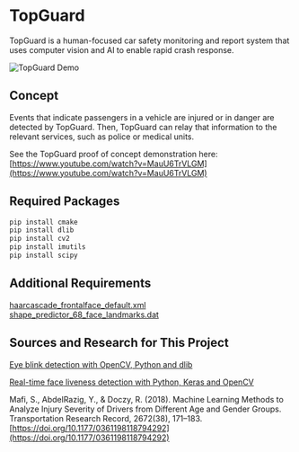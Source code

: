 # TopGuard

TopGuard is a human-focused car safety monitoring and report system that uses computer vision and AI to enable rapid crash response.  
  
![TopGuard Demo](https://media.giphy.com/media/UBmzNONbR5Wkz72K4j/giphy.gif)  

## Concept  

Events that indicate passengers in a vehicle are injured or in danger are detected by TopGuard. Then, TopGuard can relay that information to the relevant services, such as police or medical units.

See the TopGuard proof of concept demonstration here: [https://www.youtube.com/watch?v=MauU6TrVLGM](https://www.youtube.com/watch?v=MauU6TrVLGM)

## Required Packages


```bash
pip install cmake
pip install dlib
pip install cv2
pip install imutils
pip install scipy
```

## Additional Requirements

[haarcascade_frontalface_default.xml](https://github.com/opencv/opencv/tree/master/data/haarcascades)
[shape_predictor_68_face_landmarks.dat](https://github.com/davisking/dlib-models)


## Sources and Research for This Project

[Eye blink detection with OpenCV, Python and dlib](https://www.pyimagesearch.com/2017/04/24/eye-blink-detection-opencv-python-dlib/)

[Real-time face liveness detection with Python, Keras and OpenCV](https://towardsdatascience.com/real-time-face-liveness-detection-with-python-keras-and-opencv-c35dc70dafd3)

Mafi, S., AbdelRazig, Y., & Doczy, R. (2018). Machine Learning Methods to Analyze Injury Severity of Drivers from Different Age and Gender Groups. Transportation Research Record, 2672(38), 171–183. [https://doi.org/10.1177/0361198118794292](https://doi.org/10.1177/0361198118794292)
